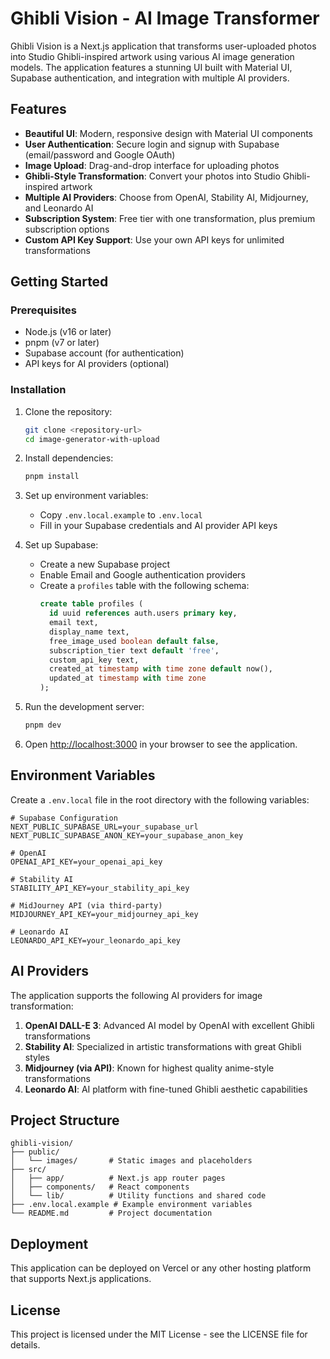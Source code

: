 # Ghibli Vision - AI Image Transformer

Ghibli Vision is a Next.js application that transforms user-uploaded photos into Studio Ghibli-inspired artwork using various AI image generation models. The application features a stunning UI built with Material UI, Supabase authentication, and integration with multiple AI providers.

## Features

- **Beautiful UI**: Modern, responsive design with Material UI components
- **User Authentication**: Secure login and signup with Supabase (email/password and Google OAuth)
- **Image Upload**: Drag-and-drop interface for uploading photos
- **Ghibli-Style Transformation**: Convert your photos into Studio Ghibli-inspired artwork
- **Multiple AI Providers**: Choose from OpenAI, Stability AI, Midjourney, and Leonardo AI
- **Subscription System**: Free tier with one transformation, plus premium subscription options
- **Custom API Key Support**: Use your own API keys for unlimited transformations

## Getting Started

### Prerequisites

- Node.js (v16 or later)
- pnpm (v7 or later)
- Supabase account (for authentication)
- API keys for AI providers (optional)

### Installation

1. Clone the repository:

   ```bash
   git clone <repository-url>
   cd image-generator-with-upload
   ```

2. Install dependencies:

   ```bash
   pnpm install
   ```

3. Set up environment variables:

   - Copy `.env.local.example` to `.env.local`
   - Fill in your Supabase credentials and AI provider API keys

4. Set up Supabase:

   - Create a new Supabase project
   - Enable Email and Google authentication providers
   - Create a `profiles` table with the following schema:
     ```sql
     create table profiles (
       id uuid references auth.users primary key,
       email text,
       display_name text,
       free_image_used boolean default false,
       subscription_tier text default 'free',
       custom_api_key text,
       created_at timestamp with time zone default now(),
       updated_at timestamp with time zone
     );
     ```

5. Run the development server:

   ```bash
   pnpm dev
   ```

6. Open [http://localhost:3000](http://localhost:3000) in your browser to see the application.

## Environment Variables

Create a `.env.local` file in the root directory with the following variables:

```
# Supabase Configuration
NEXT_PUBLIC_SUPABASE_URL=your_supabase_url
NEXT_PUBLIC_SUPABASE_ANON_KEY=your_supabase_anon_key

# OpenAI
OPENAI_API_KEY=your_openai_api_key

# Stability AI
STABILITY_API_KEY=your_stability_api_key

# MidJourney API (via third-party)
MIDJOURNEY_API_KEY=your_midjourney_api_key

# Leonardo AI
LEONARDO_API_KEY=your_leonardo_api_key
```

## AI Providers

The application supports the following AI providers for image transformation:

1. **OpenAI DALL-E 3**: Advanced AI model by OpenAI with excellent Ghibli transformations
2. **Stability AI**: Specialized in artistic transformations with great Ghibli styles
3. **Midjourney (via API)**: Known for highest quality anime-style transformations
4. **Leonardo AI**: AI platform with fine-tuned Ghibli aesthetic capabilities

## Project Structure

```
ghibli-vision/
├── public/
│   └── images/       # Static images and placeholders
├── src/
│   ├── app/          # Next.js app router pages
│   ├── components/   # React components
│   └── lib/          # Utility functions and shared code
├── .env.local.example # Example environment variables
└── README.md         # Project documentation
```

## Deployment

This application can be deployed on Vercel or any other hosting platform that supports Next.js applications.

## License

This project is licensed under the MIT License - see the LICENSE file for details.
